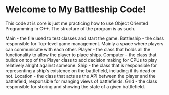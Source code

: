 # Welcome to My Battleship Code!

This code at is core is just me practicing how to use Object Oriented Programming in C++. The structure of the program is as such.

Main - the file used to test classes and start the game.
Battleship - the class responsible for Top-level game management. Mainly a space where players can communicate with each other.
Player - the class that holds all the functionality to allow the player to place ships.
Computer - the class that builds on top of the Player class to add decision making for CPUs to play relatively alright against someone.
Ship - the class that is responsible for representing a ship's existence on the battlefield, including if its dead or not.
Location - the class that acts as the API between the player and the battlefield, responsible for manging views of battlefields.
Grid - the class responsible for storing and showing the state of a given battlefield. 
